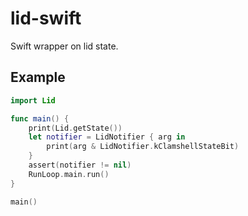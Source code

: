 # lid-swift

Swift wrapper on lid state.

## Example

```swift
import Lid

func main() {
    print(Lid.getState())
    let notifier = LidNotifier { arg in
        print(arg & LidNotifier.kClamshellStateBit)
    }
    assert(notifier != nil)
    RunLoop.main.run()
}

main()
```
